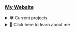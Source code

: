 ### [My Website](https://pikakid98.github.io)

<details>
<summary>🛠️ Current projects</summary>

- Currently working on a new Pikakid98 Games website `(1/21)`
   <details>
    
   ➖ [Main page](https://pikakid98-games.github.io/)
   \
   ✔️ [Adventure Guy](https://pikakid98-games.github.io/adventure-guy)
   \
   ❌ PurrCatory
   \
   ❌ SonicboomColt Classics
   \
   ❌ Pikakid98 Classic Game Collection
   \
   ❌ Pikakid98 & SonicboomColt Classics
   \
   ❌ The Story Of A Succubus Named Candice
   \
   ❌ The Computer
   \
   ➖ Pikakid98 (Youtuber) Fangame Collection
   \
   ➖ Cave Of The Dead
   \
   ❌ The Legend Of Zelda: Sword Of Destiny
   \
   ❌ Pikakid98 Studios Game Gallery
   \
   ❌ Markiplier’s Mansion
   \
   ❌ 8-Bit Markiplier
   \
   ❌ JackSepticEye: Into The System
   \
   ❌ Techron
   \
   ❌ Cave Of The Dead 2: Dimensional Disaster
   \
   ❌ Cave Of The Dead Remastered
   \
   ❌ PHE Adventures
   \
   ❌ Unreleased projects
   \
   ❌ Pikakid98 Launcher: Special Edition `This will include all of the games as they were all make FOR the launcher and not just included`
  
   </details>

- Decompiling my old GameMaker Studio games `(7/15)`
   <details>

   ❌ 8-Bit Markiplier
   \
   ❌ Cave Of The Dead Remastered
   \
   ❌ Cave Of The Dead 2: Dimensional Disaster `Debug Build`
   \
   ❌ Cave Of The Dead 2: Dimensional Disaster `Release Build`
   \
   ❌ Minecraft 2D (GMS) `Original by SonicboomColt`
   \
   ❌ Ninja (GMS) `Original by SonicboomColt`
   \
   ✔️ PHE Adventures
   \
   ✔️ Pikakid98 & SonicboomColt Classics
   \
   ✔️ Pikakid98 (Youtuber) Fangame Collection
   \
   ✔️ Pikakid98 Classic Game Collection
   \
   ✔️ PurrCatory `Alpha Build`
   \
   ✔️ PurrCatory `Demo Build`
   \
   ❌ RobotKiller (GMS) `Original by SonicboomColt`
   \
   ✔️ SonicboomColt Classics
   \
   ❌ The Computer

   </details>

- Working on my first DooM WAD

</details>


<details>
<summary>📁 Click here to learn about me </summary>

Hey, It's yo girl Pikakid98. A Trans, Bi, Furry who codes, makes YouTube videos and does voice work ;)
\
 ️‍⚧️ Pronouns: She/Her


# Projects
| Name | Status | Engine/Language | Release Year | Price | FLOSS | Type
| --- | --- |--- | --- | --- | --- | --- |
[YouTube](https://pikakid98.github.io/yt/) | On-Hold | | 2012 - 2024 | | | Hobby
[Adventure Guy](https://pikakid98-games.github.io/adventure-guy/) | Complete (Game Jam version) | Game Maker 8.2 / Game Maker Language | 2023 | Name your own price (Game Jam) | Yes | Game
[Voice work](https://pikakid98.github.io/support-me/hire-me) | On-Hold | | TBA | Prices vary | | Job
Secret Project | In-Development | Game Maker 8.2 / Game Maker Language / AutoHotkey | TBA | Freeware | Not Yet | Multi-App Launcher
Secret Project | Planned | Game Maker 8.2 / Game Maker Language / AutoHotkey | TBA | Freeware | Not Yet | Multi-Game Launcher
[Pikakid98 Launcher + PLUpdater](https://git-pikakid98.github.io/launcher) | On-Hold | Game Maker 8.1 / Game Maker Language / Batch / Visual Basic | 2021 | Freeware | Yes | Multi-App Launcher
Secret Project | In-Development | Game Maker 8.2 / Game Maker Language | TBA | Freeware | Not Yet | Game Compilation
[The Story Of A Succubus Named Candice](https://pikakid98games.wordpress.com/thestoryofasuccubusnamedcandice/) | On Hold | RPG Maker VX Ace / Ruby | 2016 | Freeware | No (But it's easy to find the code) | Game
[Pika's Greenscreen Repo](https://git-pikakid98.github.io/other/pikas-greenscreen-repo) | Abandoned (May come back) | | 2022 | Freeware ([CC](https://creativecommons.org/)) | N/A | Video files
[DeclutterTube](https://git-pikakid98.github.io/other/decluttertube) | Active |  | 2023 | Freeware | Yes | uBlock Origin filters
Collection Of Collections | On-Hold | Game Maker 8.2 / Game Maker Language | TBA | Freeware | Not Yet | Multi-Launcher Launcher
Secret Project | In-Development | Game Maker 8.2 / Game Maker Language / AutoHotkey / Batch | TBA | Freeware | Not Yet | Tool


<details>
<summary>📁 Other Projects</summary>

| Name | Status | Engine/Language | Release Year | Price | FLOSS | Type
| --- | --- |--- | --- | --- | --- | --- |
[Simple M3U Maker](https://git-pikakid98.github.io/apps/simple-m3u-maker) | On-Hold (Plan to remake it) | Batch | 2021 | Freeware | Yes | Tool
[The Legend Of Zelda: Sword Of Destiny](https://git-pikakid98.github.io/games/the-legend-of-zelda-sword-of-destiny) | Finished (Plan to remake it)  | Game Maker 8.1 / Game Maker Language | 2013 | Fangame | Yes | Game
[Cave Of The Dead](https://git-pikakid98.github.io/games/cave-of-the-dead) | Finished | Game Maker 8.1 / Game Maker Language | 2012 | Freeware | Yes | Game
[PurrCatory](https://pikakid98games.wordpress.com/purrcatory) | Cancelled | Game Maker Studio / Game Maker Language | 2015 | Freeware | Not Yet | Game
[The Computer](https://pikakid98games.wordpress.com/thecomputer) | Cancelled | Game Maker Studio / Game Maker Language | 2016 | Freeware | Not Yet | Game
[Pikakid98 (YouTuber) Fan Game Collection](https://pikakid98games.wordpress.com/pikakid98youtuberfangamecollection) | Cancelled | Game Maker Studio / Game Maker Language | 2019 | Freeware | Not Yet | Game Compilation
[Pikakid98 & SonicboomColt Classics](https://pikakid98games.wordpress.com/pikakid98andsonicboomcoltclassics) | Cancelled | Game Maker Studio / Game Maker Language | 2019 | Freeware | Not Yet | Game Compilation
[Pikakid98 Studios Game Gallery](https://pikakid98games.wordpress.com/pikakid98studiosgamegallery) | Cancelled | Game Maker 8.1 / Game Maker Language | 2015 - 2016 (?) | Freeware | Not yet | Game
[Markiplier's Mansion](https://git-pikakid98.github.io/games/markipliers-mansion-demo) | Cancelled | RPG Maker VX Ace / Ruby | 2015 | Fangame | Yes | Game
[8-Bit Markiplier](https://pikakid98games.wordpress.com/8-bitmarkiplier) | Cancelled | Game Maker Studio / Game Maker Language | 2015 | Fangame | No (Lost the src) | Game
[JackSepticEye: Into The System](https://pikakid98games.wordpress.com/jacksepticeyeintothesystem) | Cancelled | RPG Maker VX Ace / Ruby | 2015 - 2016 (?) | Fangame | Not yet | Game
[Techron](https://pikakid98games.wordpress.com/techron) | Cancelled | RPG Maker VX Ace / Ruby | 2015 - 2016 (?) | Freeware | Not yet | Game
[Cave Of The Dead 2: Dimensional Disaster](https://pikakid98games.wordpress.com/caveofthedead2) | Cancelled | Game Maker Studio / Game Maker Language | 2018 | Freeware | Not Yet | Game
[Cave Of The Dead Remastered](https://git-pikakid98.github.io/games/cave-of-the-dead-remastered) | Cancelled | Game Maker Studio / Game Maker Language | 2018 | Freeware | Yes (No guarantees of it working) | Game
[PHE Adventures](https://git-pikakid98.github.io/games/phe-adventures) | Cancelled | Game Maker Studio / Game Maker Language | 2018 | Freeware | Yes | Game
[Pikakid98 Launcher: Special Edition](https://git-pikakid98.github.io/other/pikakid98-launcher-se) | Finished | Game Maker 8.1 / Batch | 2022 | Freeware | Yes | Multi-App Launcher
[Cat Warfare Pre-Alpha Archive](https://git-pikakid98.github.io/games/cat-warfare-pre-alpha-archive) | On-Hold (Plan to remake) | Game Maker 8.1 / Game Maker Language | 2021 | Freeware | Yes | Game Compilation
[Cab Ov Did](https://git-pikakid98.github.io/other/pikakid98-launcher-se) | Finished | Game Maker 8.1 / Game Maker Language | 2022 | Freeware | Yes | Game
[Cet Werfur](https://git-pikakid98.github.io/other/pikakid98-launcher-se) | Finished | Game Maker 8.1 / Game Maker Language | 2022 | Freeware | Yes | Game
[Merk Minshun](https://git-pikakid98.github.io/other/pikakid98-launcher-se) | Finished | RPG Maker VX Ace / Ruby | 2022 | Freeware | Yes | Game
[Sempbul Mu3r Mekur](https://git-pikakid98.github.io/other/pikakid98-launcher-se) | Finished | Batch | 2022 | Freeware | Yes | Tool (Joke)

<details>
<summary>📁 Replaced projects</summary>
  
| Name | Status | Engine/Language | Release Year | Price | FLOSS | Type
| --- | --- |--- | --- | --- | --- | --- |
[Pikakid98 Classic Game Collection](https://pikakid98games.wordpress.com/pikakid98andsonicboomcoltclassics) | [Replaced](https://pikakid98games.wordpress.com/pikakid98andsonicboomcoltclassics) | Game Maker Studio / Game Maker Language | 2016 | Freeware | Not Yet | Game Compilation
[SonicboomColt Classics](https://pikakid98games.wordpress.com/pikakid98andsonicboomcoltclassics) | [Replaced](https://pikakid98games.wordpress.com/pikakid98andsonicboomcoltclassics) | Game Maker Studio / Game Maker Language | 2016 | Freeware | Not Yet | Game Compilation

</details>

<details>
<summary>📁 Unreleased projects</summary>

| Name | Engine/Language | Type | Reason | About | Progress | Has Src
| --- | --- |--- | --- | --- | --- | --- |
[Poké Pals Runner](https://pikakid98games.wordpress.com/pokepalsrunner/) | Game Maker 8.0 / Game Maker Language | Game | School project. Forgot to back it up ;-; | A pretty bad runner game starring the cast of [Poké Park 2: Wonders Beyond](https://en.wikipedia.org/wiki/Pok%C3%A9Park_2%3A_Wonders_Beyond) | Around 90% (Maybe) ;-; | No
[Unnamed Space Shooter (Starring Pix)](https://pikakid98games.wordpress.com/unnamedspaceshooterstarringpix/) | Game Maker Studio / Game Maker Language | Game | Too ambitious | A vertical scrolling space shooter with an 8-Bit art style | Title only | No
[The House Of Ghouls And Traps (THOGAT)](https://pikakid98games.wordpress.com/thehouseofghoulsandtraps) | Game Maker Studio / Game Maker Language | Game | Too ambitious | A point and click horror game set in a mysterious mansion | Title only | No
[Pikakid98’s Adventure](https://pikakid98games.wordpress.com/pikakid98sadventure) | RPG Maker VX Ace / Ruby | Game | Pure cringe | An adventure starring me and a bunch of original characters that are all just as cringy | Idk.. uh.. maybe around 25% | Yes
[Cat Warfare Demake](https://pikakid98games.wordpress.com/catwarfaredemake) | RPG Maker VX Ace / Ruby | Game | It was a passing idea that I got bored of due to being too ambitious | Cat Warfare reimagined as a Game Boy style RPG | Single level | Yes
[Five Nights At Freddy’s: Purple Guy Origins](https://pikakid98games.wordpress.com/fnafpurpleguyorigins) | RPG Maker VX Ace / Ruby | Game | I hated the idea | Inspired by [Five Nights At F**kboy's](https://gamejolt.com/games/fnafbcc/532194) to make a "serious" FNAF RPG | Single level | Yes
[Overtale: Sans' Adventure](https://pikakid98games.wordpress.com/overtalesansadventure) | RPG Maker VX Ace / Ruby | Game | I hated the idea | A Sans RPG.. That was it | Single level | Yes
[Sheep](https://pikakid98games.wordpress.com/sheep) | RPG Maker VX Ace / Ruby | Game | Lack of energy + Break up from EyeShellJones (Dual effort) | A game akin to [OFF](https://off.fandom.com/wiki/OFF_Wiki) and [Suits](https://store.steampowered.com/app/410670/Suits_A_Business_RPG/) | Single level | No
[Cave Of The Dead †](https://pikakid98games.wordpress.com/caveofthedeadplus) | Game Maker Studio / Game Maker Language | Game | Gave up + Lost src | A reimagining of COTD in Spelunky style | Title only | No
MCrusadr | Batch | Tool | Lack of energy | A [Super Smash Bros. Crusade](https://smash-crusade.itch.io/crusade) mod loader | ~ 50% | Yes

</details>

</details>

# Coding languages that I know
| Language | Skill Level |
| --- | --- |
![ahk](/icons/ahk.png) AutoHotkey | Decent
![cmd](/icons/cmd.png) Batch (aka Windows Command Prompt) | Decent
![md](/icons/markdown.png) Markdown | Iffy
![gm](/icons/gm.png) Game Maker Language | Iffy
![vb](/icons/vb.png) VBScript | A little
![rb](/icons/rb.png) Ruby | A little
![sh](/icons/sh.png) Bash (aka Linux Command Prompt) | A little
![html](/icons/html.png) HTML | A little
![ps](/icons/ps.png) PowerShell | A little
![py](/icons/py.png) Python | Basically nothing
![cs](/icons/cs.png) C# | Basically nothing
![js](/icons/js.png) JavaScript | Basically nothing
![css](/icons/css.png) CSS | Basically nothing

</details>

